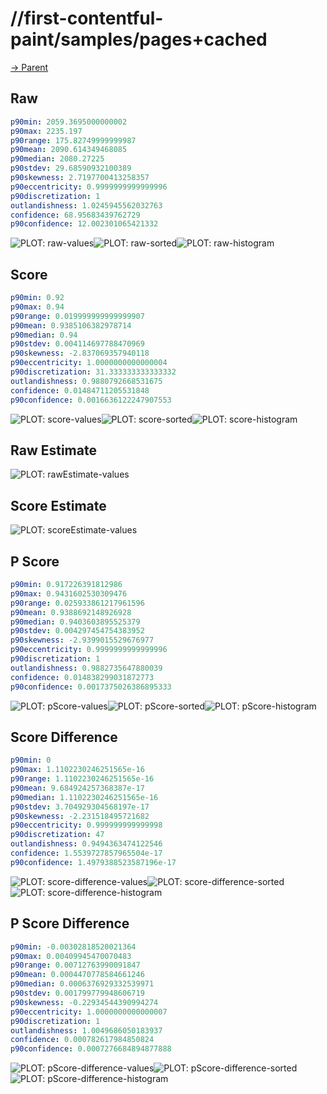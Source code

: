 
# //first-contentful-paint/samples/pages+cached

[→ Parent](../..)


## Raw


```yaml
p90min: 2059.3695000000002
p90max: 2235.197
p90range: 175.82749999999987
p90mean: 2090.614349468085
p90median: 2080.27225
p90stdev: 29.68590932100389
p90skewness: 2.7197700413258357
p90eccentricity: 0.9999999999999996
p90discretization: 1
outlandishness: 1.0245945562032763
confidence: 68.95683439762729
p90confidence: 12.002301065421332

```

![PLOT: raw-values](./raw/values.svg)![PLOT: raw-sorted](./raw/sorted.svg)![PLOT: raw-histogram](./raw/histogram.svg)
## Score


```yaml
p90min: 0.92
p90max: 0.94
p90range: 0.019999999999999907
p90mean: 0.9385106382978714
p90median: 0.94
p90stdev: 0.004114697788470969
p90skewness: -2.837069357940118
p90eccentricity: 1.0000000000000004
p90discretization: 31.333333333333332
outlandishness: 0.9880792668531675
confidence: 0.01484711205531848
p90confidence: 0.0016636122247907553

```

![PLOT: score-values](./score/values.svg)![PLOT: score-sorted](./score/sorted.svg)![PLOT: score-histogram](./score/histogram.svg)
## Raw Estimate

![PLOT: rawEstimate-values](./rawEstimate/values.svg)
## Score Estimate

![PLOT: scoreEstimate-values](./scoreEstimate/values.svg)
## P Score


```yaml
p90min: 0.917226391812986
p90max: 0.9431602530309476
p90range: 0.025933861217961596
p90mean: 0.9388692148926928
p90median: 0.9403603895525379
p90stdev: 0.004297454754383952
p90skewness: -2.9399015529676977
p90eccentricity: 0.9999999999999996
p90discretization: 1
outlandishness: 0.9882735647880039
confidence: 0.014838299031872773
p90confidence: 0.0017375026386895333

```

![PLOT: pScore-values](./pScore/values.svg)![PLOT: pScore-sorted](./pScore/sorted.svg)![PLOT: pScore-histogram](./pScore/histogram.svg)
## Score Difference


```yaml
p90min: 0
p90max: 1.1102230246251565e-16
p90range: 1.1102230246251565e-16
p90mean: 9.684924257368387e-17
p90median: 1.1102230246251565e-16
p90stdev: 3.704929304568197e-17
p90skewness: -2.231518495721682
p90eccentricity: 0.999999999999998
p90discretization: 47
outlandishness: 0.9494363474122546
confidence: 1.5539727857965504e-17
p90confidence: 1.4979388523587196e-17

```

![PLOT: score-difference-values](./score-difference/values.svg)![PLOT: score-difference-sorted](./score-difference/sorted.svg)![PLOT: score-difference-histogram](./score-difference/histogram.svg)
## P Score Difference


```yaml
p90min: -0.00302818520021364
p90max: 0.00409945470070483
p90range: 0.00712763990091847
p90mean: 0.0004470778584661246
p90median: 0.0006376929332539971
p90stdev: 0.001799779948606719
p90skewness: -0.22934544390994274
p90eccentricity: 1.0000000000000007
p90discretization: 1
outlandishness: 1.0049686050183937
confidence: 0.000782617984850824
p90confidence: 0.0007276684894877888

```

![PLOT: pScore-difference-values](./pScore-difference/values.svg)![PLOT: pScore-difference-sorted](./pScore-difference/sorted.svg)![PLOT: pScore-difference-histogram](./pScore-difference/histogram.svg)